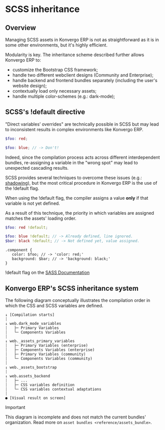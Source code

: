 # SCSS inheritance

## Overview

Managing SCSS assets in Konvergo ERP is not as straightforward as it is in some
other environments, but it's highly efficient.

Modularity is key. The inheritance scheme described further allows Konvergo ERP
to:

- customize the Bootstrap CSS framework;
- handle two different webclient designs (Community and Enterprise);
- handle backend and frontend bundles separately (including the user's
  website design);
- contextually load only necessary assets;
- handle multiple color-schemes (e.g.: dark-mode);

## SCSS's <span class="title-ref">!default</span> directive

"Direct variables’ overrides" are technically possible in SCSS but may
lead to inconsistent results in complex environments like Konvergo ERP.

<div class="example">

``` scss
$foo: red;
```

``` scss
$foo: blue; // -> Don't!
```

</div>

Indeed, since the compilation process acts across different
interdependent bundles, re-assigning a variable in the "wrong spot" may
lead to unexpected cascading results.

SCSS provides several techniques to overcome these issues (e.g.:
[shadowing](https://sass-lang.com/documentation/variables#shadowing)),
but the most critical procedure in Konvergo ERP is the use of the
<span class="title-ref">!default</span> flag.

When using the <span class="title-ref">!default</span> flag, the
compiler assigns a value **only** if that variable is not yet defined.

As a result of this technique, the priority in which variables are
assigned matches the assets' loading order.

<div class="example">

``` scss
$foo: red !default;
```

``` scss
$foo: blue !default; // -> Already defined, line ignored.
$bar: black !default; // -> Not defined yet, value assigned.
```

``` 
.component {
   color: $foo; // -> 'color: red;'
   background: $bar; // -> 'background: black;'
}
```

</div>

<div class="seealso">

<span class="title-ref">!default</span> flag on the [SASS
Documentation](https://sass-lang.com/documentation/variables#default-values)

</div>

## Konvergo ERP's SCSS inheritance system

The following diagram conceptually illustrates the compilation order in
which the CSS and SCSS variables are defined.

``` text
↓ [Compilation starts]
⏐
↓ web.dark_mode_variables
⏐   ├─ Primary Variables
⏐   └─ Components Variables
⏐
↓ web._assets_primary_variables
⏐   ├─ Primary Variables (enterprise)
⏐   ├─ Components Variables (enterprise)
⏐   ├─ Primary Variables (community)
⏐   └─ Components Variables (community)
⏐
↓ web._assets_bootstrap
⏐
↓ web.assets_backend
⏐   ├─ ...
⏐   ├─ CSS variables definition
⏐   └─ CSS variables contextual adaptations
⏐
● [Visual result on screen]
```

> [!IMPORTANT]
> This diagram is incomplete and does not match the current bundles'
> organization. Read more on `asset bundles <reference/assets_bundle>`.
